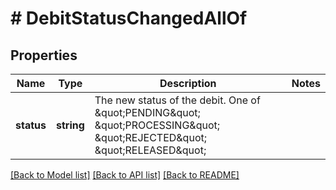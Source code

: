 # # DebitStatusChangedAllOf

## Properties

Name | Type | Description | Notes
------------ | ------------- | ------------- | -------------
**status** | **string** | The new status of the debit. One of \&quot;PENDING\&quot; \&quot;PROCESSING\&quot; \&quot;REJECTED\&quot; \&quot;RELEASED\&quot; |

[[Back to Model list]](../../README.md#models) [[Back to API list]](../../README.md#endpoints) [[Back to README]](../../README.md)
